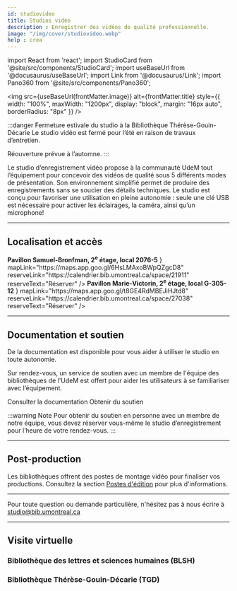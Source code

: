 ```yaml
---
id: studiovideo
title: Studios vidéo
description : Enregistrer des vidéos de qualité professionnelle.
image: "/img/cover/studiovideo.webp"
help : crea
---
```


import React from 'react';
import StudioCard from '@site/src/components/StudioCard';
import useBaseUrl from '@docusaurus/useBaseUrl';
import Link from '@docusaurus/Link';
import Pano360 from '@site/src/components/Pano360';

<img 
  src={useBaseUrl(frontMatter.image)} 
  alt={frontMatter.title} 
  style={{
    width: "100%",
    maxWidth: "1200px",
    display: "block",
    margin: "16px auto",
    borderRadius: "8px"
  }} 
/>

:::danger Fermeture estivale du studio à la Bibliothèque Thérèse-Gouin-Décarie
Le studio vidéo est fermé pour l’été en raison de travaux d’entretien.

Réouverture prévue à l’automne.
:::

Le studio d’enregistrement vidéo propose à la communauté UdeM tout l’équipement pour concevoir des vidéos de qualité sous 5 différents modes de présentation. Son environnement simplifié permet de produire des enregistrements sans se soucier des détails techniques. Le studio est conçu pour favoriser une utilisation en pleine autonomie : seule une clé USB est nécessaire pour activer les éclairages, la caméra, ainsi qu’un microphone!

---

## Localisation et accès

<div
  className="grid grid--2"
  style={{ display: "grid", gap: "1rem", gridTemplateColumns: "repeat(auto-fit, minmax(250px, 1fr))" }}
>
  <StudioCard
    title="Bibliothèque des lettres et sciences humaines (BLSH)"
    location={
    <><strong>Pavillon Samuel-Bronfman, 2<sup>e</sup> étage, local 2076-5</strong></>
  }
    mapLink="https://maps.app.goo.gl/6HsLMAxoBWpQZgcD8"
    reserveLink="https://calendrier.bib.umontreal.ca/space/21911"
    reserveText="Réserver"
  />
  <StudioCard
    title="Bibliothèque Thérèse-Gouin-Décarie (TGD)"
    location={
    <><strong>Pavillon Marie-Victorin, 2<sup>e</sup> étage, local G-305-12</strong></>
  }
    mapLink="https://maps.app.goo.gl/t8GE4RdMBEJiHJtd8"
    reserveLink="https://calendrier.bib.umontreal.ca/space/27038"
    reserveText="Réserver"
  />
</div>

---

## Documentation et soutien

De la documentation est disponible pour vous aider à utiliser le studio en toute autonomie.

Sur rendez-vous, un service de soutien avec un membre de l'équipe des bibliothèques de l'UdeM est offert pour aider les utilisateurs à se familiariser avec l’équipement.

<Link to="../medias/studiovideo" className="button button--secondary">
  Consulter la documentation
</Link>

<Link to="https://outlook.office.com/owa/calendar/studiobib@umontreal.ca/bookings/s/O1Um8iUY1kGYJYWEupBIzQ2?ismsaljsauthenabled" className="button button--secondary">
  Obtenir du soutien
</Link>

:::warning Note
Pour obtenir du soutien en personne avec un membre de notre équipe, vous devez réserver vous-même le studio d’enregistrement pour l’heure de votre rendez-vous. 
:::

---

## Post-production

Les bibliothèques offrent des postes de montage vidéo pour finaliser vos productions. Consultez la section [Postes d'édition](../medias/postes-edition.md) pour plus d'informations.

---

Pour toute question ou demande particulière, n'hésitez pas à nous écrire à studio@bib.umontreal.ca

---

## Visite virtuelle

### Bibliothèque des lettres et sciences humaines (BLSH)

<Pano360
  image="/img/pano/studiovideolsh.webp"
  legende="Vue en 360° du Studio vidéo"
  title="Studio vidéo"
  alt="Vue en 360° du Studio vidéo"
/>

### Bibliothèque Thérèse-Gouin-Décarie (TGD)

<Pano360
  image="/img/pano/studiovideotgd.webp"
  legende="Vue en 360° du Studio vidéo"
  title="Studio vidéo"
  alt="Vue en 360° du Studio vidéo"
/>